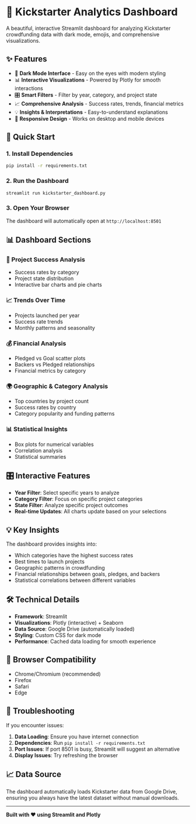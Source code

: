 # 🚀 Kickstarter Analytics Dashboard

A beautiful, interactive Streamlit dashboard for analyzing Kickstarter crowdfunding data with dark mode, emojis, and comprehensive visualizations.

## ✨ Features

- 🎨 **Dark Mode Interface** - Easy on the eyes with modern styling
- 📊 **Interactive Visualizations** - Powered by Plotly for smooth interactions
- 🎛️ **Smart Filters** - Filter by year, category, and project state
- 📈 **Comprehensive Analysis** - Success rates, trends, financial metrics
- 💡 **Insights & Interpretations** - Easy-to-understand explanations
- 📱 **Responsive Design** - Works on desktop and mobile devices

## 🚀 Quick Start

### 1. Install Dependencies
```bash
pip install -r requirements.txt
```

### 2. Run the Dashboard
```bash
streamlit run kickstarter_dashboard.py
```

### 3. Open Your Browser
The dashboard will automatically open at `http://localhost:8501`

## 📊 Dashboard Sections

### 🎯 Project Success Analysis
- Success rates by category
- Project state distribution
- Interactive bar charts and pie charts

### 📈 Trends Over Time
- Projects launched per year
- Success rate trends
- Monthly patterns and seasonality

### 💰 Financial Analysis
- Pledged vs Goal scatter plots
- Backers vs Pledged relationships
- Financial metrics by category

### 🌍 Geographic & Category Analysis
- Top countries by project count
- Success rates by country
- Category popularity and funding patterns

### 📊 Statistical Insights
- Box plots for numerical variables
- Correlation analysis
- Statistical summaries

## 🎛️ Interactive Features

- **Year Filter**: Select specific years to analyze
- **Category Filter**: Focus on specific project categories
- **State Filter**: Analyze specific project outcomes
- **Real-time Updates**: All charts update based on your selections

## 💡 Key Insights

The dashboard provides insights into:
- Which categories have the highest success rates
- Best times to launch projects
- Geographic patterns in crowdfunding
- Financial relationships between goals, pledges, and backers
- Statistical correlations between different variables

## 🛠️ Technical Details

- **Framework**: Streamlit
- **Visualizations**: Plotly (interactive) + Seaborn
- **Data Source**: Google Drive (automatically loaded)
- **Styling**: Custom CSS for dark mode
- **Performance**: Cached data loading for smooth experience

## 📱 Browser Compatibility

- Chrome/Chromium (recommended)
- Firefox
- Safari
- Edge

## 🐛 Troubleshooting

If you encounter issues:

1. **Data Loading**: Ensure you have internet connection
2. **Dependencies**: Run `pip install -r requirements.txt`
3. **Port Issues**: If port 8501 is busy, Streamlit will suggest an alternative
4. **Display Issues**: Try refreshing the browser

## 📈 Data Source

The dashboard automatically loads Kickstarter data from Google Drive, ensuring you always have the latest dataset without manual downloads.

---

**Built with ❤️ using Streamlit and Plotly** 
